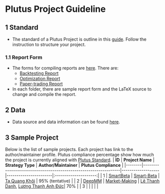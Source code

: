 # Plutus Project Guideline

## 1 Standard
- The standard of a Plutus Project is outline in this [guide](./standard/STANDARD.md). Follow the instruction to structure your project.
### 1.1 Report Form
- The forms for compiling reports are [here](./standard/report-form/). There are:
    - [Backtesting Report](./standard/report-form/backtesting)
    - [Optimization Report](./standard/report-form/optimization/)
    - [Paper-trading Report](./standard/report-form/paper-trading)
- In each folder, there are sample report form and the LaTeX source to change and compile the report.

## 2 Data
- Data source and data information can be found [here](./data/DATA.md).

## 3 Sample Project
Below is the list of sample projects. Each project has link to the author/maintainer profile. Plutus compliance percentage show how much the project is currently aligned with [Plutus Standard](./standard/STANDARD.md).
| **ID** | **Project Name** | **Strategy Type** | **Author/Maintainer** | **Plutus Compliance** |
|--------|------------------------------------------------------------------|-------------------|-----------------------|:---------------------:|
| 1 | [SmartBeta](https://github.com/algotrade-course/smart-beta) | [Smart-Beta](https://hub.algotrade.vn/knowledge-hub/smart-beta-strategies/) | [Tạ Quang Khôi](https://github.com/khoi-ta) | 95% (tentative) |
| 2 | [DeepMM](https://github.com/algotrade-course/deepmm) | [Market-Making](https://hub.algotrade.vn/knowledge-hub/market-making-strategy/) | [Lê Thanh Danh](https://github.com/danhleth), [Lương Thanh Anh Đức](https://github.com/luongthanhanhduc)| 70% |
| 3 |                                                                  |                   |                       |                       |
